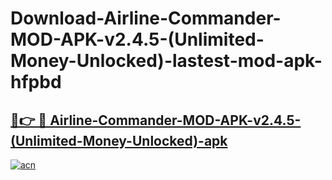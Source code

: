 # Download-Airline-Commander-MOD-APK-v2.4.5-(Unlimited-Money-Unlocked)-lastest-mod-apk-hfpbd

<h2><a href="https://apkcomod.com?title=Airline-Commander-MOD-APK-v2.4.5-(Unlimited-Money-Unlocked)">🔗👉 🔴 Airline-Commander-MOD-APK-v2.4.5-(Unlimited-Money-Unlocked)-apk </a></h2>

[![acn](https://github.com/user-attachments/assets/0f9c940e-d8b0-45ae-aac7-cd30a18b3e1c)](https://apkcomod.com?title=Airline-Commander-MOD-APK-v2.4.5-(Unlimited-Money-Unlocked))
